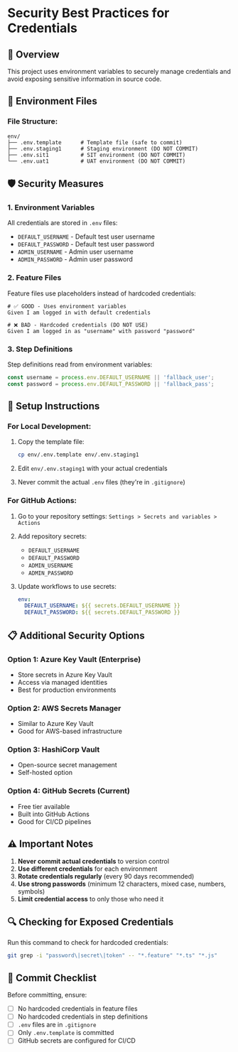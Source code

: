 # Security Best Practices for Credentials

## 🔐 Overview
This project uses environment variables to securely manage credentials and avoid exposing sensitive information in source code.

## 📁 Environment Files

### File Structure:
```
env/
├── .env.template      # Template file (safe to commit)
├── .env.staging1      # Staging environment (DO NOT COMMIT)
├── .env.sit1          # SIT environment (DO NOT COMMIT)
└── .env.uat1          # UAT environment (DO NOT COMMIT)
```

## 🛡️ Security Measures

### 1. **Environment Variables**
All credentials are stored in `.env` files:
- `DEFAULT_USERNAME` - Default test user username
- `DEFAULT_PASSWORD` - Default test user password
- `ADMIN_USERNAME` - Admin user username
- `ADMIN_PASSWORD` - Admin user password

### 2. **Feature Files**
Feature files use placeholders instead of hardcoded credentials:
```gherkin
# ✅ GOOD - Uses environment variables
Given I am logged in with default credentials

# ❌ BAD - Hardcoded credentials (DO NOT USE)
Given I am logged in as "username" with password "password"
```

### 3. **Step Definitions**
Step definitions read from environment variables:
```typescript
const username = process.env.DEFAULT_USERNAME || 'fallback_user';
const password = process.env.DEFAULT_PASSWORD || 'fallback_pass';
```

## 🚀 Setup Instructions

### For Local Development:
1. Copy the template file:
   ```bash
   cp env/.env.template env/.env.staging1
   ```

2. Edit `env/.env.staging1` with your actual credentials

3. Never commit the actual `.env` files (they're in `.gitignore`)

### For GitHub Actions:
1. Go to your repository settings: `Settings > Secrets and variables > Actions`

2. Add repository secrets:
   - `DEFAULT_USERNAME`
   - `DEFAULT_PASSWORD`
   - `ADMIN_USERNAME`
   - `ADMIN_PASSWORD`

3. Update workflows to use secrets:
   ```yaml
   env:
     DEFAULT_USERNAME: ${{ secrets.DEFAULT_USERNAME }}
     DEFAULT_PASSWORD: ${{ secrets.DEFAULT_PASSWORD }}
   ```

## 📋 Additional Security Options

### Option 1: Azure Key Vault (Enterprise)
- Store secrets in Azure Key Vault
- Access via managed identities
- Best for production environments

### Option 2: AWS Secrets Manager
- Similar to Azure Key Vault
- Good for AWS-based infrastructure

### Option 3: HashiCorp Vault
- Open-source secret management
- Self-hosted option

### Option 4: GitHub Secrets (Current)
- Free tier available
- Built into GitHub Actions
- Good for CI/CD pipelines

## ⚠️ Important Notes

1. **Never commit actual credentials** to version control
2. **Use different credentials** for each environment
3. **Rotate credentials regularly** (every 90 days recommended)
4. **Use strong passwords** (minimum 12 characters, mixed case, numbers, symbols)
5. **Limit credential access** to only those who need it

## 🔍 Checking for Exposed Credentials

Run this command to check for hardcoded credentials:
```bash
git grep -i "password\|secret\|token" -- "*.feature" "*.ts" "*.js"
```

## 📝 Commit Checklist

Before committing, ensure:
- [ ] No hardcoded credentials in feature files
- [ ] No hardcoded credentials in step definitions
- [ ] `.env` files are in `.gitignore`
- [ ] Only `.env.template` is committed
- [ ] GitHub secrets are configured for CI/CD
